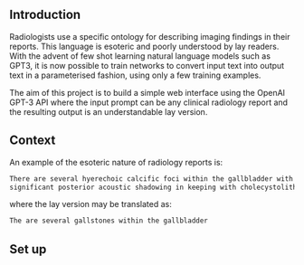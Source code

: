 ## Introduction

Radiologists use a specific ontology for describing imaging findings in their reports. This language is esoteric and poorly understood by lay readers.
With the advent of few shot learning natural language models such as GPT3, it is now possible to train networks to convert input text into output text in a parameterised fashion, using only a few training examples.

The aim of this project is to build a simple web interface using the OpenAI GPT-3 API where the input prompt can be any clinical radiology report and the resulting output is an understandable lay version.

## Context

An example of the esoteric nature of radiology reports is:
```markdown
There are several hyerechoic calcific foci within the gallbladder with  
significant posterior acoustic shadowing in keeping with cholecystolithiasis
```
where the lay version may be translated as:
```markdown
The are several gallstones within the gallbladder
```

## Set up


